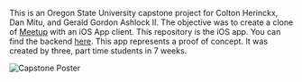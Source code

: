 This is an Oregon State University capstone project for Colton Herinckx, Dan Mitu, and Gerald Gordon Ashlock II. The objective was to create a clone of [Meetup](www.meetup.com) with an iOS App client. This repository is the iOS app. You can find the backend [here](https://github.com/herinckc/cs467-huddle-project). This app represents a proof of concept. It was created by three, part time students in 7 weeks.

![Capstone Poster](http://danmitu.me/assets/img/Capstone%20Poster.png)
